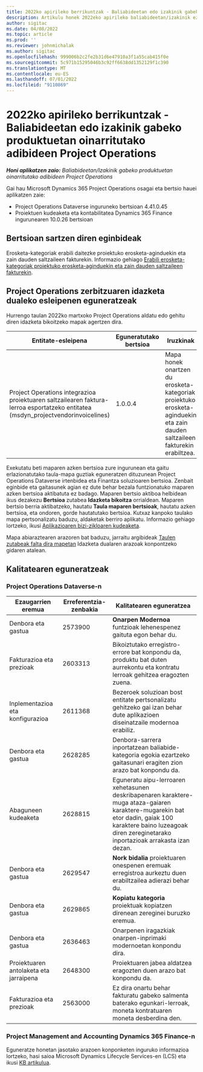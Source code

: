 ```yaml
---
title: 2022ko apirileko berrikuntzak - Baliabideetan edo izakinik gabeko produktuetan oinarritutako adibideen Project Operations
description: Artikulu honek 2022eko apirileko baliabideetan/izakinik ezan oinarritutako egoeretarako Microsoft Dynamics 365 Project Operations bertsioan eskuragarri dauden kalitate eguneratzeei buruzko informazioa eskaintzen du.
author: sigitac
ms.date: 04/08/2022
ms.topic: article
ms.prod: ''
ms.reviewer: johnmichalak
ms.author: sigitac
ms.openlocfilehash: 999006b2c2fe2b31d6e47910a3f1a55cab415f0e
ms.sourcegitcommit: 5c971b15295046b3c92ff6638dd1352129f1c390
ms.translationtype: MT
ms.contentlocale: eu-ES
ms.lasthandoff: 07/01/2022
ms.locfileid: "9110869"
---
```

# <a name="whats-new-april-2022---project-operations-for-resourcenon-stocked-based-scenarios"></a>2022ko apirileko berrikuntzak - Baliabideetan edo izakinik gabeko produktuetan oinarritutako adibideen Project Operations

_**Honi aplikatzen zaio:** Baliabideetan/Izakinik gabeko produktuetan oinarritutako adibideen Project Operations_

Gai hau Microsoft Dynamics 365 Project Operations osagai eta bertsio hauei aplikatzen zaie:

- Project Operations Dataverse inguruneko bertsioan 4.41.0.45
- Proiektuen kudeaketa eta kontabilitatea Dynamics 365 Finance ingurunearen 10.0.26 bertsioan

## <a name="features-included-in-this-release"></a>Bertsioan sartzen diren eginbideak

Erosketa-kategoriak erabili daitezke proiektuko erosketa-aginduekin eta zain dauden saltzaileen fakturekin. Informazio gehiago [Erabili erosketa-kategoriak proiektuko erosketa-aginduekin eta zain dauden saltzaileen fakturekin](../procurement/configure-procurement-categories.md).

## <a name="project-operations-dual-write-maps-updates"></a>Project Operations zerbitzuaren idazketa dualeko esleipenen eguneratzeak

Hurrengo taulan 2022ko martxoko Project Operations aldatu edo gehitu diren idazketa bikoitzeko mapak agertzen dira.

| Entitate-esleipena | Eguneratutako bertsioa | Iruzkinak |
| -------------- | ------------------- | ------------|
| Project Operations integrazioa proiektuaren saltzailearen faktura-lerroa esportatzeko entitatea (msdyn\_projectvendorinvoicelines) | 1.0.0.4 | Mapa honek onartzen du erosketa-kategoriak proiektuko erosketa-aginduekin eta zain dauden saltzaileen fakturekin erabiltzea. |

Exekutatu beti maparen azken bertsioa zure ingurunean eta gaitu erlazionatutako taula-mapa guztiak eguneratzen dituzunean Project Operations Dataverse irtenbidea eta Finantza soluzioaren bertsioa. Zenbait eginbide eta gaitasunek agian ez dute behar bezala funtzionatuko maparen azken bertsioa aktibatuta ez badago. Maparen bertsio aktiboa helbidean ikus dezakezu **Bertsioa** zutabea **Idazketa bikoitza** orrialdean. Maparen bertsio berria aktibatzeko, hautatu **Taula maparen bertsioak**, hautatu azken bertsioa, eta ondoren, gorde hautatutako bertsioa. Kutxaz kanpoko taulako mapa pertsonalizatu baduzu, aldaketak berriro aplikatu. Informazio gehiago lortzeko, ikusi [Aplikazioaren bizi-zikloaren kudeaketa](/dynamics365/fin-ops-core/dev-itpro/data-entities/dual-write/app-lifecycle-management).

Mapa abiaraztearen arazoren bat baduzu, jarraitu argibideak [Taulen zutabeak falta dira mapetan](/dynamics365/fin-ops-core/dev-itpro/data-entities/dual-write/dual-write-troubleshooting-finops-upgrades#missing-table-columns-issue-on-maps) Idazketa dualaren arazoak konpontzeko gidaren atalean.

## <a name="quality-updates"></a>Kalitatearen eguneratzeak

### <a name="project-operations-on-dataverse"></a>Project Operations Dataverse-n

| Ezaugarrien eremua | Erreferentzia-zenbakia | Kalitatearen eguneratzea |
| ------------ | ---------------- | -------------- |
| Denbora eta gastua | 2573900 | **Onarpen Modernoa** funtzioak lehenespenez gaituta egon behar du. |
| Fakturazioa eta prezioak | 2603313 | Bikoiztutako erregistro-errore bat konpondu da, produktu bat duten aurrekontu eta kontratu lerroak gehitzea eragozten zuena. |
| Inplementazioa eta konfigurazioa | 2611368 | Bezeroek soluzioan bost entitate pertsonalizatu gehitzeko gai izan behar dute aplikazioen diseinatzaile modernoa erabiliz. |
| Denbora eta gastua | 2628285 | Denbora-sarrera inportatzean baliabide-kategoria egokia ezartzeko gaitasunari eragiten zion arazo bat konpondu da. |
|   Abaguneen kudeaketa| 2628815 | Eguneratu aipu-lerroaren xehetasunen deskribapenaren karaktere-muga ataza-gaiaren karaktere-mugarekin bat etor dadin, gaiak 100 karaktere baino luzeagoak diren zereginetarako inportazioak arrakasta izan dezan. |
| Denbora eta gastua| 2629547 | **Nork bidalia** proiektuaren onespenen eremuak erregistroa aurkeztu duen erabiltzailea adierazi behar du. |
| Denbora eta gastua| 2629865 | **Kopiatu kategoria** proiektuak kopiatzen direnean zereginei buruzko eremua. |
| Denbora eta gastua| 2636463 | Onarpenen iragazkiak onarpen-inprimaki modernoetan konpondu dira. |
| Proiektuaren antolaketa eta jarraipena | 2648300 | Proiektuaren jabea aldatzea eragozten duen arazo bat konpondu da. |
| Fakturazioa eta prezioak | 2563000 | Ez dira onartu behar fakturatu gabeko salmenta baterako egunkari-lerroak, moneta kontratuaren moneta desberdina den. |

### <a name="project-management-and-accounting-in-dynamics-365-finance"></a>Project Management and Accounting Dynamics 365 Finance-n

Eguneratze honetan jasotako arazoen konponketen inguruko informazioa lortzeko, hasi saioa Microsoft Dynamics Lifecycle Services-en (LCS) eta ikusi [KB artikulua](https://fix.lcs.dynamics.com/Issue/Details?bugId=662864).
